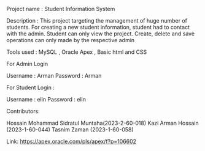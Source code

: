 Project name : Student Information System

Description : This project targeting the management of huge number of students. For creating a new student information, student had to contact with the admin. Student can only view the project.
Create, delete and save operations can only made by the respective admin

Tools used : MySQL , Oracle Apex , Basic html and CSS

For Admin Login

Username : Arman
Password : Arman


For Student Login :

Username : elin
Password  : elin



Contributors:

Hossain Mohammad Sidratul Muntaha(2023-2-60-018)
Kazi Arman Hossain (2023-1-60-044)
Tasnim Zaman (2023-1-60-058)

Link: https://apex.oracle.com/pls/apex/f?p=106602

